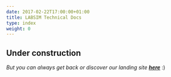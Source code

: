```yaml
---
date: 2017-02-22T17:00:00+01:00
title: LABSIM Technical Docs
type: index
weight: 0
---
```


## Under construction

*But you can always get back or discover our landing site* ***[here](https://labsim.github.io)*** :)

